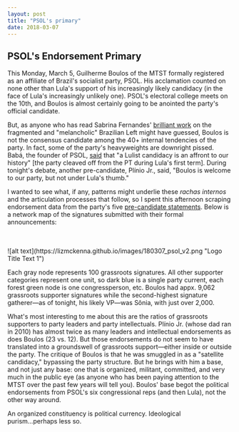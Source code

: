 ```yaml
---
layout: post
title: "PSOL's primary"
date: 2018-03-07
---
```

<h2> PSOL's Endorsement Primary</h2>

<p> This Monday, March 5, Guilherme Boulos of the MTST formally registered as an affiliate of Brazil's socialist party, PSOL. His acclamation counted on none other than Lula's support of his increasingly likely candidacy (in the face of Lula's increasingly unlikely one). PSOL's electoral college meets on the 10th, and Boulos is almost certainly going to be anointed the party's official candidate.</p> 

<p> But, as anyone who has read Sabrina Fernandes' <a href="http://www.ihu.unisinos.br/159-noticias/entrevistas/569025-a-fragmentacao-da-esquerda-a-crise-da-praxis-e-a-melancolia-entrevista-especial-com-sabrina-fernandes">brilliant work</a> on the fragmented and "melancholic" Brazilian Left might have guessed, Boulos is not the consensus candidate among the 40+ internal tendencies of the party. In fact, some of the party's heavyweights are downright pissed. Babá, the founder of PSOL, <a href="https://www.facebook.com/babapsol/">said</a> that "a Lulist candidacy is an affront to our history" [the party cleaved off from the PT during Lula's first term]. During tonight's debate, another pre-candidate, Plínio Jr., said, "Boulos is welcome to our party, but not under Lula's thumb."</p> 
 
<p>I wanted to see what, if any, patterns might underlie these <i>rachas internos</i> and the articulation processes that follow, so I spent this afternoon scraping endorsement data from the party's five <a href="http://www.psol50.org.br/pre-candidaturas-a-presidencia/">pre-candidate statements</a>. Below is a network map of the signatures submitted with their formal announcements:</p>
<br>
<br>
 ![alt text](https://lizmckenna.github.io/images/180307_psol_v2.png "Logo Title Text 1")
<br>
<p>Each gray node represents 100 grassroots signatures. All other supporter categories represent one unit, so dark blue is a single party current, each forest green node is one congressperson, etc. Boulos had appx. 9,062 grassroots supporter signatures while the second-highest signature gatherer—as of tonight, his likely VP—was Sônia, with just over 2,000.</p> 
 
<p>What's most interesting to me about this are the ratios of grassroots supporters to party leaders and party intellectuals. Plínio Jr. (whose dad ran in 2010) has almost twice as many leaders and intellectual endorsements as does Boulos (23 vs. 12). But those endorsements do not seem to have translated into a groundswell of grassroots support—either inside or outside the party. The critique of Boulos is that he was smuggled in as a "satellite candidacy," bypassing the party structure. But he brings with him a base, and not just any base: one that is organized, militant, committed, and very much in the public eye (as anyone who has been paying attention to the MTST over the past few years will tell you). Boulos' base begot the political endorsements from PSOL's six congressional reps (and then Lula), not the other way around.</p>  
 
 <p> An organized constituency is political currency. Ideological purism...perhaps less so. </p> 
